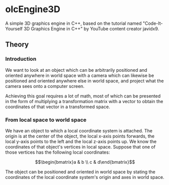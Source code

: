 # olcEngine3D

A simple 3D graphics engine in C++, based on the tutorial named "Code-It-Yourself 3D Graphics Engine in C++"
by YouTube content creator javidx9.

## Theory

### Introduction

We want to look at an object which can be arbitrarily positioned and oriented anywhere in world space
with a camera which can likewise be positioned and oriented anywhere else in world space, and project
what the camera sees onto a computer screen.

Achieving this goal requires a lot of math, most of which can be presented in the form of multiplying
a transformation matrix with a vector to obtain the coordinates of that vector in a transformed space.

### From local space to world space

We have an object to which a local coordinate system is attached. The origin is at the center of the
object, the local x-axis points forwards, the local y-axis points to the left and the local z-axis
points up. We know the coordinates of that object's vertices in local space. Suppose that one of those
vertices has the following local coordinates:

$$\begin{bmatrix}a & b \\ c & d\end{bmatrix}$$

The object can be positioned and oriented in world space by stating the coordinates of the local
coordinate system's origin and axes in world space.
